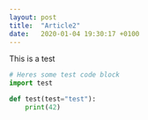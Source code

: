 ```yaml
---
layout: post
title:  "Article2"
date:   2020-01-04 19:30:17 +0100
---
```


This is a test

```python
# Heres some test code block
import test

def test(test="test"):
    print(42)
```